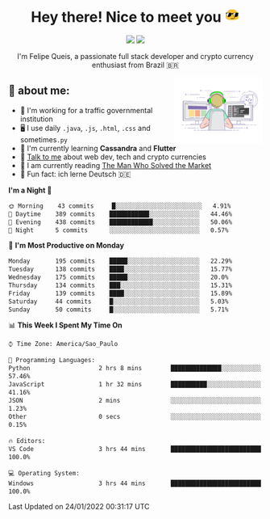 
<h1 align="center">Hey there! Nice to meet you <img src="assets/sunglasses.gif" width="30"/></h1>

<p align="center">
  <a href="https://www.linkedin.com/in/fqueis"><img src="https://img.shields.io/badge/-LinkedIn-blue?style=flat&logo=Linkedin&logoColor=white" /></a>
  <a href="mailto:fqueis@gmail.com"><img src="https://img.shields.io/badge/-Gmail-c14438?style=flat&logo=Gmail&logoColor=white" /></a>
</p>

<p align="center">I'm Felipe Queis, a passionate full stack developer and crypto currency enthusiast from Brazil 🇧🇷</p>

<img width="35%" align="right" alt="fqueis" src="assets/profile.gif" /></p>

## 🤵 about me:

- 🏢 I'm working for a traffic governmental institution
- 🖥️ I use daily `.java`, `.js`, `.html`, `.css` and sometimes`.py`
- 🌱 I'm currently learning **Cassandra** and **Flutter**
- 💬 [Talk to me](https://github.com/fqueis/fqueis/discussions) about web dev, tech and crypto currencies
- 📖 I am currently reading [The Man Who Solved the Market](https://amzn.com/073521798X)
- 💭 Fun fact: ich lerne Deutsch 🇩🇪

<!--START_SECTION:waka-->
**I'm a Night 🦉** 

```text
🌞 Morning    43 commits     █░░░░░░░░░░░░░░░░░░░░░░░░   4.91% 
🌆 Daytime    389 commits    ███████████░░░░░░░░░░░░░░   44.46% 
🌃 Evening    438 commits    ████████████░░░░░░░░░░░░░   50.06% 
🌙 Night      5 commits      ░░░░░░░░░░░░░░░░░░░░░░░░░   0.57%

```
📅 **I'm Most Productive on Monday** 

```text
Monday       195 commits    █████░░░░░░░░░░░░░░░░░░░░   22.29% 
Tuesday      138 commits    ████░░░░░░░░░░░░░░░░░░░░░   15.77% 
Wednesday    175 commits    █████░░░░░░░░░░░░░░░░░░░░   20.0% 
Thursday     134 commits    ███░░░░░░░░░░░░░░░░░░░░░░   15.31% 
Friday       139 commits    ████░░░░░░░░░░░░░░░░░░░░░   15.89% 
Saturday     44 commits     █░░░░░░░░░░░░░░░░░░░░░░░░   5.03% 
Sunday       50 commits     █░░░░░░░░░░░░░░░░░░░░░░░░   5.71%

```


📊 **This Week I Spent My Time On** 

```text
⌚︎ Time Zone: America/Sao_Paulo

💬 Programming Languages: 
Python                   2 hrs 8 mins        ██████████████░░░░░░░░░░░   57.46% 
JavaScript               1 hr 32 mins        ██████████░░░░░░░░░░░░░░░   41.16% 
JSON                     2 mins              ░░░░░░░░░░░░░░░░░░░░░░░░░   1.23% 
Other                    0 secs              ░░░░░░░░░░░░░░░░░░░░░░░░░   0.15%

🔥 Editors: 
VS Code                  3 hrs 44 mins       █████████████████████████   100.0%

💻 Operating System: 
Windows                  3 hrs 44 mins       █████████████████████████   100.0%

```


 Last Updated on 24/01/2022 00:31:17 UTC
<!--END_SECTION:waka-->
